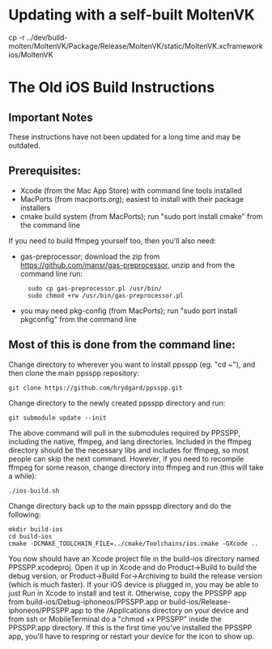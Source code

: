 Updating with a self-built MoltenVK
===================================
cp -r ../dev/build-molten/MoltenVK/Package/Release/MoltenVK/static/MoltenVK.xcframework ios/MoltenVK

The Old iOS Build Instructions
==============================

Important Notes
---------------

These instructions have not been updated for a long time and may be outdated.


Prerequisites:
--------------

* Xcode (from the Mac App Store) with command line tools installed
* MacPorts (from macports.org); easiest to install with their package installers
* cmake build system (from MacPorts); run "sudo port install cmake" from the command line

If you need to build ffmpeg yourself too, then you'll also need:

* gas-preprocessor; download the zip from https://github.com/mansr/gas-preprocessor, unzip and from the command line run:

        sudo cp gas-preprocessor.pl /usr/bin/
        sudo chmod +rw /usr/bin/gas-preprocessor.pl

* you may need pkg-config (from MacPorts); run "sudo port install pkgconfig" from the command line

Most of this is done from the command line:
-------------------------------------------

Change directory to wherever you want to install ppsspp (eg. "cd ~"), and then clone the main ppsspp repository:

    git clone https://github.com/hrydgard/ppsspp.git

Change directory to the newly created ppsspp directory and run:

    git submodule update --init

The above command will pull in the submodules required by PPSSPP, including the native, ffmpeg, and lang directories.  Included in the ffmpeg directory should be the necessary libs and includes for ffmpeg, so most people can skip the next command.  However, if you need to recompile ffmpeg for some reason, change directory into ffmpeg and run (this will take a while):

    ./ios-build.sh

Change directory back up to the main ppsspp directory and do the following:

    mkdir build-ios
    cd build-ios
    cmake -DCMAKE_TOOLCHAIN_FILE=../cmake/Toolchains/ios.cmake -GXcode ..

You now should have an Xcode project file in the build-ios directory named PPSSPP.xcodeproj.  Open it up in Xcode and do Product->Build to build the debug version, or Product->Build For->Archiving to build the release version (which is much faster).  If your iOS device is plugged in, you may be able to just Run in Xcode to install and test it.  Otherwise, copy the PPSSPP app from build-ios/Debug-iphoneos/PPSSPP.app or build-ios/Release-iphoneos/PPSSPP.app to the /Applications directory on your device and from ssh or MobileTerminal do a "chmod +x PPSSPP" inside the PPSSPP.app directory.  If this is the first time you've installed the PPSSPP app, you'll have to respring or restart your device for the icon to show up.